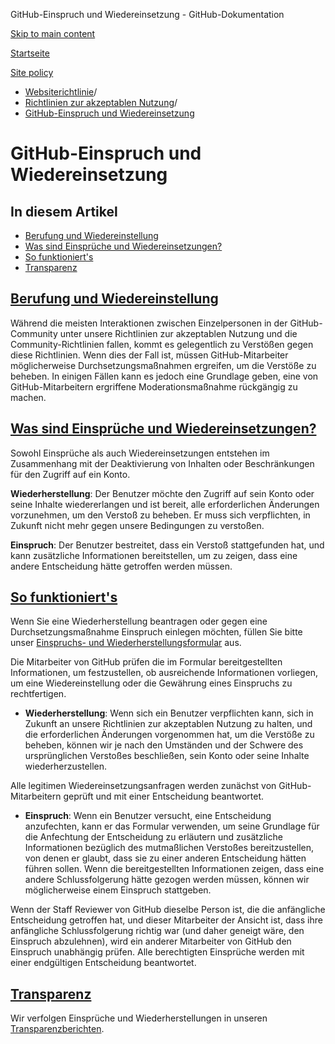 GitHub-Einspruch und Wiedereinsetzung - GitHub-Dokumentation

[Skip to main content](#main-content)

[Startseite](/de)

[Site policy](/de/site-policy)

* [Websiterichtlinie](/de/site-policy)/
* [Richtlinien zur akzeptablen Nutzung](/de/site-policy/acceptable-use-policies)/
* [GitHub-Einspruch und Wiedereinsetzung](/de/site-policy/acceptable-use-policies/github-appeal-and-reinstatement)

GitHub-Einspruch und Wiedereinsetzung
==========

In diesem Artikel
----------

* [Berufung und Wiedereinstellung](#appeal-and-reinstatement)
* [Was sind Einsprüche und Wiedereinsetzungen?](#what-are-appeals-and-reinstatements)
* [So funktioniert's](#so-funktionierts)
* [Transparenz](#transparency)

[Berufung und Wiedereinstellung](#appeal-and-reinstatement)
----------

Während die meisten Interaktionen zwischen Einzelpersonen in der GitHub-Community unter unsere Richtlinien zur akzeptablen Nutzung und die Community-Richtlinien fallen, kommt es gelegentlich zu Verstößen gegen diese Richtlinien. Wenn dies der Fall ist, müssen GitHub-Mitarbeiter möglicherweise Durchsetzungsmaßnahmen ergreifen, um die Verstöße zu beheben. In einigen Fällen kann es jedoch eine Grundlage geben, eine von GitHub-Mitarbeitern ergriffene Moderationsmaßnahme rückgängig zu machen.

[Was sind Einsprüche und Wiedereinsetzungen?](#what-are-appeals-and-reinstatements)
----------

Sowohl Einsprüche als auch Wiedereinsetzungen entstehen im Zusammenhang mit der Deaktivierung von Inhalten oder Beschränkungen für den Zugriff auf ein Konto.

**Wiederherstellung**: Der Benutzer möchte den Zugriff auf sein Konto oder seine Inhalte wiedererlangen und ist bereit, alle erforderlichen Änderungen vorzunehmen, um den Verstoß zu beheben. Er muss sich verpflichten, in Zukunft nicht mehr gegen unsere Bedingungen zu verstoßen.

**Einspruch**: Der Benutzer bestreitet, dass ein Verstoß stattgefunden hat, und kann zusätzliche Informationen bereitstellen, um zu zeigen, dass eine andere Entscheidung hätte getroffen werden müssen.

[So funktioniert's](#so-funktionierts)
----------

Wenn Sie eine Wiederherstellung beantragen oder gegen eine Durchsetzungsmaßnahme Einspruch einlegen möchten, füllen Sie bitte unser [Einspruchs- und Wiederherstellungsformular](https://support.github.com/contact/reinstatement) aus.

Die Mitarbeiter von GitHub prüfen die im Formular bereitgestellten Informationen, um festzustellen, ob ausreichende Informationen vorliegen, um eine Wiedereinstellung oder die Gewährung eines Einspruchs zu rechtfertigen.

* **Wiederherstellung**: Wenn sich ein Benutzer verpflichten kann, sich in Zukunft an unsere Richtlinien zur akzeptablen Nutzung zu halten, und die erforderlichen Änderungen vorgenommen hat, um die Verstöße zu beheben, können wir je nach den Umständen und der Schwere des ursprünglichen Verstoßes beschließen, sein Konto oder seine Inhalte wiederherzustellen.

Alle legitimen Wiedereinsetzungsanfragen werden zunächst von GitHub-Mitarbeitern geprüft und mit einer Entscheidung beantwortet.

* **Einspruch**: Wenn ein Benutzer versucht, eine Entscheidung anzufechten, kann er das Formular verwenden, um seine Grundlage für die Anfechtung der Entscheidung zu erläutern und zusätzliche Informationen bezüglich des mutmaßlichen Verstoßes bereitzustellen, von denen er glaubt, dass sie zu einer anderen Entscheidung hätten führen sollen. Wenn die bereitgestellten Informationen zeigen, dass eine andere Schlussfolgerung hätte gezogen werden müssen, können wir möglicherweise einem Einspruch stattgeben.

Wenn der Staff Reviewer von GitHub dieselbe Person ist, die die anfängliche Entscheidung getroffen hat, und dieser Mitarbeiter der Ansicht ist, dass ihre anfängliche Schlussfolgerung richtig war (und daher geneigt wäre, den Einspruch abzulehnen), wird ein anderer Mitarbeiter von GitHub den Einspruch unabhängig prüfen. Alle berechtigten Einsprüche werden mit einer endgültigen Entscheidung beantwortet.

[Transparenz](#transparency)
----------

Wir verfolgen Einsprüche und Wiederherstellungen in unseren [Transparenzberichten](https://github.blog/2022-01-27-2021-transparency-report/#Appeals_and_other_reinstatements).
